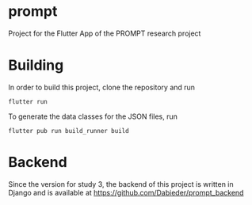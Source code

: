 # prompt

Project for the Flutter App of the PROMPT research project

# Building

In order to build this project, clone the repository and run

``flutter run``

To generate the data classes for the JSON files, run

``flutter pub run build_runner build``

# Backend

Since the version for study 3, the backend of this project is written in Django and is available at https://github.com/Dabieder/prompt_backend
